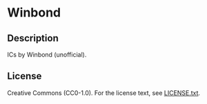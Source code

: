 # Winbond

## Description

ICs by Winbond (unofficial).

## License

Creative Commons (CC0-1.0). For the license text, see [LICENSE.txt](LICENSE.txt).
